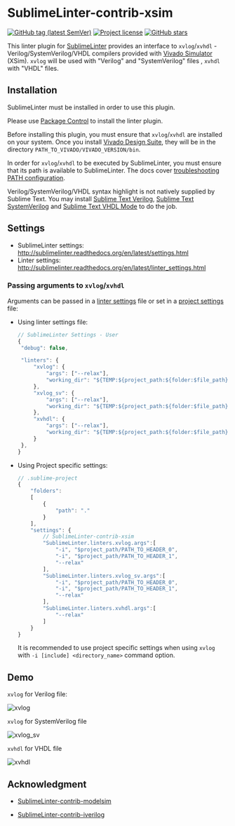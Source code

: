 # SublimeLinter-contrib-xsim

[![GitHub tag (latest SemVer)](https://img.shields.io/github/tag/mzh330521/SublimeLinter-contrib-xsim?style=flat-square&logo=github)](https://github.com/mzh330521/SublimeLinter-contrib-xsim/tags)
[![Project license](https://img.shields.io/github/license/mzh330521/SublimeLinter-contrib-xsim?style=flat-square&logo=github)](https://github.com/mzh330521/SublimeLinter-contrib-xsim/blob/master/LICENSE)
[![GitHub stars](https://img.shields.io/github/stars/mzh330521/SublimeLinter-contrib-xsim?style=flat-square&logo=github)](https://github.com/mzh330521/SublimeLinter-contrib-xsim/stargazers)

This linter plugin for [SublimeLinter](https://github.com/SublimeLinter/SublimeLinter) provides an interface to `xvlog`/`xvhdl` - Verilog/SystemVerilog/VHDL compilers provided with [Vivado Simulator](https://www.xilinx.com/support/documentation-navigation/design-hubs/dh0010-vivado-simulation-hub.html) (XSim). `xvlog` will be used with "Verilog" and "SystemVerilog" files , `xvhdl` with "VHDL" files.

## Installation

SublimeLinter must be installed in order to use this plugin. 

Please use [Package Control](https://packagecontrol.io) to install the linter plugin.

Before installing this plugin, you must ensure that `xvlog`/`xvhdl` are installed on your system. Once you install [Vivado Design Suite](https://www.xilinx.com/products/design-tools/vivado.html), they will be in the directory `PATH_TO_VIVADO/VIVADO_VERSION/bin`.

In order for `xvlog`/`xvhdl` to be executed by SublimeLinter, you must ensure that its path is available to SublimeLinter. The docs cover [troubleshooting PATH configuration](http://sublimelinter.readthedocs.io/en/latest/troubleshooting.html#finding-a-linter-executable).

Verilog/SystemVerilog/VHDL syntax highlight is not natively supplied by Sublime Text.
You may install [Sublime Text Verilog](https://packagecontrol.io/packages/Verilog), [Sublime Text SystemVerilog](https://packagecontrol.io/packages/SystemVerilog) and [Sublime Text VHDL Mode](https://packagecontrol.io/packages/VHDL%20Mode) to do the job.

## Settings

- SublimeLinter settings: http://sublimelinter.readthedocs.org/en/latest/settings.html
- Linter settings: http://sublimelinter.readthedocs.org/en/latest/linter_settings.html

### Passing arguments to `xvlog`/`xvhdl`

Arguments can be passed in a [linter settings](http://www.sublimelinter.com/en/stable/linter_settings.html#args) file or set in a [project settings](http://www.sublimelinter.com/en/stable/settings.html#project-settings) file:

- Using linter settings file:

   ```javascript
   // SublimeLinter Settings - User
   {
    "debug": false,

    "linters": {
        "xvlog": {
            "args": ["--relax"],
            "working_dir": "${TEMP:${project_path:${folder:$file_path}}}",
        },
        "xvlog_sv": {
            "args": ["--relax"],
            "working_dir": "${TEMP:${project_path:${folder:$file_path}}}",
        },
        "xvhdl": {
            "args": ["--relax"],
            "working_dir": "${TEMP:${project_path:${folder:$file_path}}}",
        }
    },
   }
   ```

- Using Project specific settings:

    ```javascript
    // .sublime-project
    {
        "folders":
        [
            {
                "path": "."
            }
        ],
        "settings": {
            // SublimeLinter-contrib-xsim
            "SublimeLinter.linters.xvlog.args":[
                "-i", "$project_path/PATH_TO_HEADER_0",
                "-i", "$project_path/PATH_TO_HEADER_1",
                "--relax"
            ],
            "SublimeLinter.linters.xvlog_sv.args":[
                "-i", "$project_path/PATH_TO_HEADER_0",
                "-i", "$project_path/PATH_TO_HEADER_1",
                "--relax"
            ],
            "SublimeLinter.linters.xvhdl.args":[
                "--relax"
            ]
        }
    }
    ```
    
    It is recommended to use project specific settings when using `xvlog` with `-i [include] <directory_name>` command option.

## Demo

`xvlog` for Verilog file:

![xvlog](https://user-images.githubusercontent.com/34703459/150652581-72f74c25-d3cc-4b88-b523-981cf0b403b3.png)

`xvlog` for SystemVerilog file

![xvlog_sv](https://user-images.githubusercontent.com/34703459/150648542-219eafe0-e747-48a7-a6e6-10f35e8836c3.png)

`xvhdl` for VHDL file

![xvhdl](https://user-images.githubusercontent.com/34703459/150648545-7b157dff-81e1-4397-a5fd-b1c1d43212c2.png)

## Acknowledgment

- [SublimeLinter-contrib-modelsim](https://github.com/jevogel/SublimeLinter-contrib-modelsim)

- [SublimeLinter-contrib-iverilog](https://github.com/jfcherng-sublime/SublimeLinter-contrib-iverilog)

